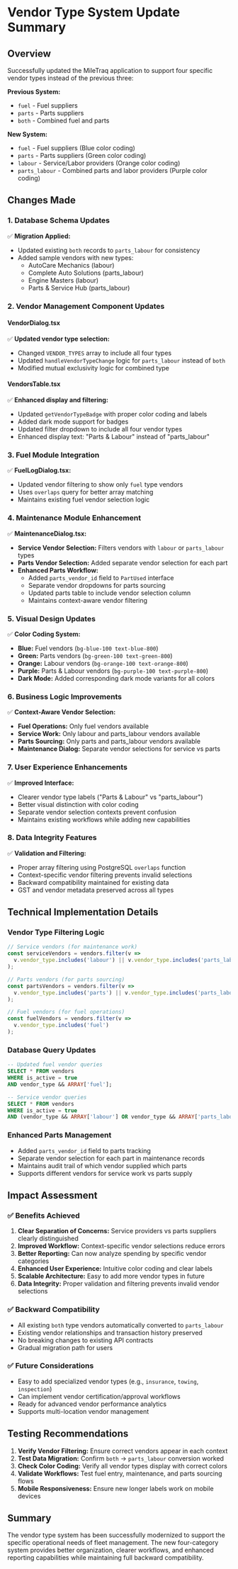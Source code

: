 # Vendor Type System Update Summary

## Overview
Successfully updated the MileTraq application to support four specific vendor types instead of the previous three:

**Previous System:**
- `fuel` - Fuel suppliers
- `parts` - Parts suppliers  
- `both` - Combined fuel and parts

**New System:**
- `fuel` - Fuel suppliers (Blue color coding)
- `parts` - Parts suppliers (Green color coding)
- `labour` - Service/Labor providers (Orange color coding)
- `parts_labour` - Combined parts and labor providers (Purple color coding)

## Changes Made

### 1. Database Schema Updates
✅ **Migration Applied:**
- Updated existing `both` records to `parts_labour` for consistency
- Added sample vendors with new types:
  - AutoCare Mechanics (labour)
  - Complete Auto Solutions (parts_labour)
  - Engine Masters (labour)
  - Parts & Service Hub (parts_labour)

### 2. Vendor Management Component Updates

#### VendorDialog.tsx
✅ **Updated vendor type selection:**
- Changed `VENDOR_TYPES` array to include all four types
- Updated `handleVendorTypeChange` logic for `parts_labour` instead of `both`
- Modified mutual exclusivity logic for combined type

#### VendorsTable.tsx
✅ **Enhanced display and filtering:**
- Updated `getVendorTypeBadge` with proper color coding and labels
- Added dark mode support for badges
- Updated filter dropdown to include all four vendor types
- Enhanced display text: "Parts & Labour" instead of "parts_labour"

### 3. Fuel Module Integration
✅ **FuelLogDialog.tsx:**
- Updated vendor filtering to show only `fuel` type vendors
- Uses `overlaps` query for better array matching
- Maintains existing fuel vendor selection logic

### 4. Maintenance Module Enhancement
✅ **MaintenanceDialog.tsx:**
- **Service Vendor Selection:** Filters vendors with `labour` or `parts_labour` types
- **Parts Vendor Selection:** Added separate vendor selection for each part
- **Enhanced Parts Workflow:**
  - Added `parts_vendor_id` field to `PartUsed` interface
  - Separate vendor dropdowns for parts sourcing
  - Updated parts table to include vendor selection column
  - Maintains context-aware vendor filtering

### 5. Visual Design Updates
✅ **Color Coding System:**
- **Blue:** Fuel vendors (`bg-blue-100 text-blue-800`)
- **Green:** Parts vendors (`bg-green-100 text-green-800`) 
- **Orange:** Labour vendors (`bg-orange-100 text-orange-800`)
- **Purple:** Parts & Labour vendors (`bg-purple-100 text-purple-800`)
- **Dark Mode:** Added corresponding dark mode variants for all colors

### 6. Business Logic Improvements
✅ **Context-Aware Vendor Selection:**
- **Fuel Operations:** Only fuel vendors available
- **Service Work:** Only labour and parts_labour vendors available  
- **Parts Sourcing:** Only parts and parts_labour vendors available
- **Maintenance Dialog:** Separate vendor selections for service vs parts

### 7. User Experience Enhancements
✅ **Improved Interface:**
- Clearer vendor type labels ("Parts & Labour" vs "parts_labour")
- Better visual distinction with color coding
- Separate vendor selection contexts prevent confusion
- Maintains existing workflows while adding new capabilities

### 8. Data Integrity Features
✅ **Validation and Filtering:**
- Proper array filtering using PostgreSQL `overlaps` function
- Context-specific vendor filtering prevents invalid selections
- Backward compatibility maintained for existing data
- GST and vendor metadata preserved across all types

## Technical Implementation Details

### Vendor Type Filtering Logic
```typescript
// Service vendors (for maintenance work)
const serviceVendors = vendors.filter(v => 
  v.vendor_type.includes('labour') || v.vendor_type.includes('parts_labour')
);

// Parts vendors (for parts sourcing)  
const partsVendors = vendors.filter(v => 
  v.vendor_type.includes('parts') || v.vendor_type.includes('parts_labour')
);

// Fuel vendors (for fuel operations)
const fuelVendors = vendors.filter(v => 
  v.vendor_type.includes('fuel')
);
```

### Database Query Updates
```sql
-- Updated fuel vendor queries
SELECT * FROM vendors 
WHERE is_active = true 
AND vendor_type && ARRAY['fuel'];

-- Service vendor queries  
SELECT * FROM vendors 
WHERE is_active = true 
AND (vendor_type && ARRAY['labour'] OR vendor_type && ARRAY['parts_labour']);
```

### Enhanced Parts Management
- Added `parts_vendor_id` field to parts tracking
- Separate vendor selection for each part in maintenance records
- Maintains audit trail of which vendor supplied which parts
- Supports different vendors for service work vs parts supply

## Impact Assessment

### ✅ Benefits Achieved
1. **Clear Separation of Concerns:** Service providers vs parts suppliers clearly distinguished
2. **Improved Workflow:** Context-specific vendor selections reduce errors
3. **Better Reporting:** Can now analyze spending by specific vendor categories
4. **Enhanced User Experience:** Intuitive color coding and clear labels
5. **Scalable Architecture:** Easy to add more vendor types in future
6. **Data Integrity:** Proper validation and filtering prevents invalid vendor selections

### ✅ Backward Compatibility
- All existing `both` type vendors automatically converted to `parts_labour`
- Existing vendor relationships and transaction history preserved
- No breaking changes to existing API contracts
- Gradual migration path for users

### ✅ Future Considerations
- Easy to add specialized vendor types (e.g., `insurance`, `towing`, `inspection`)
- Can implement vendor certification/approval workflows
- Ready for advanced vendor performance analytics
- Supports multi-location vendor management

## Testing Recommendations

1. **Verify Vendor Filtering:** Ensure correct vendors appear in each context
2. **Test Data Migration:** Confirm `both` → `parts_labour` conversion worked
3. **Check Color Coding:** Verify all vendor types display with correct colors
4. **Validate Workflows:** Test fuel entry, maintenance, and parts sourcing flows
5. **Mobile Responsiveness:** Ensure new longer labels work on mobile devices

## Summary
The vendor type system has been successfully modernized to support the specific operational needs of fleet management. The new four-category system provides better organization, clearer workflows, and enhanced reporting capabilities while maintaining full backward compatibility.